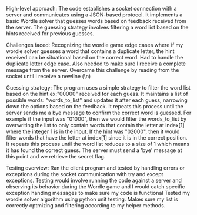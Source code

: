 High-level approach:
The code establishes a socket connection with a server and communicates using a JSON-based protocol.
It implements a basic Wordle solver that guesses words based on feedback received from the server.
The guessing strategy involves filtering a word list based on the hints received for previous guesses.

Challenges faced:
Recognizing the wordle game edge cases where if my wordle solver guesses a word that contains a duplicate
letter, the hint received can be situational based on the correct word. Had to handle the duplicate letter
edge case. Also needed to make sure I receive a complete message from the server. 
Overcame this challenge by reading from the socket until I receive a newline (\n)

Guessing strategy:
The program uses a simple strategy to filter the word list based on the hint ex:"00000" received for each guess.
It maintains a list of possible words: "words_to_list" and updates it after each guess, 
narrowing down the options based on the feedback. It repeats this process until the server sends me a bye message 
to confirm the correct word is guessed. For example if the input was "01000", then we would filter the 
words_to_list by overwriting the list to only contain words that contain the letter at index[1] where the 
integer 1 is in the input. If the hint was "02000", then it would filter words that have the letter
at index[1] since it is in the correct position. It repeats this process until the word list reduces to a size of
1 which means it has found the correct guess. The server must send a 'bye' message at this point and we retrieve
the secret flag.


Testing overview:
Ran the client program and tested by handling errors or exceptions during the socket communication with try
and except exceptions. Testing would involve running the code against a server and observing its behavior 
during the Wordle game and I would catch specific exception handing messages to make sure my code is functional
Tested my wordle solver algorithm using python unit testing. Makes sure my list is correctly optmizing and filtering
according to my helper methods. 


